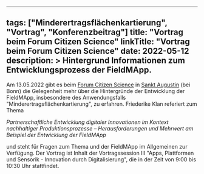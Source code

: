 
---
tags: ["Minderertragsflächenkartierung", "Vortrag", "Konferenzbeitrag"]
title: "Vortrag beim Forum Citizen Science"
linkTitle: "Vortrag beim Forum Citizen Science"
date: 2022-05-12
description: >
  Hintergrund Informationen zum Entwicklungsprozess der FieldMApp.
---

Am 13.05.2022 gibt es beim [Forum Citizen Science](https://www.buergerschaffenwissen.de/veranstaltungen/forum-citizen-science-2022) in [Sankt Augustin](https://www.buergerschaffenwissen.de/veranstaltungen/forum-citizen-science-2022/praktische-informationen) (bei Bonn) die Gelegenheit mehr über die Hintergründe der Entwicklung der FieldMApp, insbesondere des Anwendungsfalls "Minderertragsflächenkartierung", zu erfahren. Friederike Klan referiert zum Thema 

_Partnerschaftliche Entwicklung digitaler Innovationen im Kontext nachhaltiger Produktionsprozesse – Herausforderungen und Mehrwert am Beispiel der Entwicklung der FieldMApp_

und steht für Fragen zum Thema und der FieldMApp im Allgemeinen zur Verfügung. Der Vortrag ist Inhalt der Vortragssession III "Apps, Plattformen und Sensorik - Innovation durch Digitalisierung", die in der Zeit von 9:00 bis 10:30 Uhr stattfindet.
